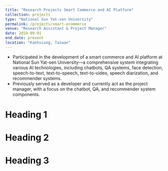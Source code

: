 ```yaml
---
title: "Research Projects Smart Commerce and AI Platform"
collection: projects
type: "National Sun Yat-sen University"
permalink: /projects/smart-ecommerce
venue: "Research Assistant & Project Manager"
date: 2019-09-01
end_date: present
location: "Kaohsiung, Taiwan"
---
```


- Participated in the development of a smart commerce and AI platform at National Sun Yat-sen University—a comprehensive system integrating various AI technologies, including chatbots, QA systems, face detection, speech-to-text, text-to-speech, text-to-video, speech diarization, and recommender systems.
- Previously served as a developer and currently act as the project manager, with a focus on the chatbot, QA, and recommender system components.

Heading 1
======

Heading 2
======

Heading 3
======